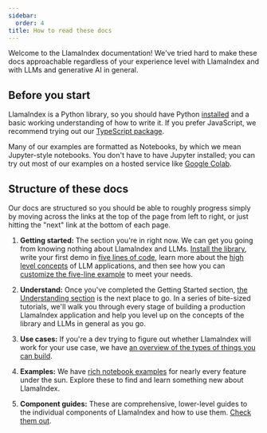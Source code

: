 ```yaml
---
sidebar:
  order: 4
title: How to read these docs
---
```


Welcome to the LlamaIndex documentation! We've tried hard to make these docs approachable regardless of your experience level with LlamaIndex and with LLMs and generative AI in general.

## Before you start

LlamaIndex is a Python library, so you should have Python [installed](https://www.python.org/downloads/) and a basic working understanding of how to write it. If you prefer JavaScript, we recommend trying out our [TypeScript package](https://ts.llamaindex.ai/).

Many of our examples are formatted as Notebooks, by which we mean Jupyter-style notebooks. You don't have to have Jupyter installed; you can try out most of our examples on a hosted service like [Google Colab](https://colab.research.google.com/).

## Structure of these docs

Our docs are structured so you should be able to roughly progress simply by moving across the links at the top of the page from left to right, or just hitting the "next" link at the bottom of each page.

1. **Getting started:** The section you're in right now. We can get you going from knowing nothing about LlamaIndex and LLMs. [Install the library](/python/framework/getting_started/installation), write your first demo in [five lines of code](/python/framework/getting_started/starter_example), learn more about the [high level concepts](/python/framework/getting_started/concepts) of LLM applications, and then see how you can [customize the five-line example](/python/framework/getting_started/faq) to meet your needs.

2. **Understand:** Once you've completed the Getting Started section, [the Understanding section](/python/framework/understanding) is the next place to go. In a series of bite-sized tutorials, we'll walk you through every stage of building a production LlamaIndex application and help you level up on the concepts of the library and LLMs in general as you go.

3. **Use cases:** If you're a dev trying to figure out whether LlamaIndex will work for your use case, we have [an overview of the types of things you can build](/python/framework/use_cases).

4. **Examples:** We have [rich notebook examples](/python/examples) for nearly every feature under the sun. Explore these to find and learn something new about LlamaIndex.

5. **Component guides:** These are comprehensive, lower-level guides to the individual components of LlamaIndex and how to use them. [Check them out](/python/framework/module_guides).
